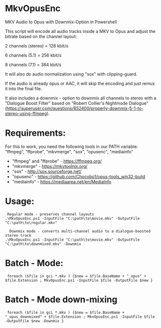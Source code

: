 # MkvOpusEnc
MKV Audio to Opus with Downmix-Option in Powershell

This script will encode all audio tracks inside a MKV to Opus and adjust the bitrate based on the channel layout:

2 channels (stereo) = 128 kbit/s

6 channels (5.1) = 256 kbit/s

8 channels (7.1) = 384 kbit/s

It will also do audio normalization using "sox" with clipping-guard.

If the audio is already opus or AAC, it will skip the encoding and just remux it into the final file.

It also includes a downmix - option to downmix all channels to stereo with a "Dialogue Boost Filter" based on "Robert Collier's Nightmode Dialogue" (https://superuser.com/questions/852400/properly-downmix-5-1-to-stereo-using-ffmpeg).

# Requirements:

For this to work, you need the following tools in our PATH variable:
"ffmpeg", "ffprobe", "mkvmerge", "sox", "opusenc", "mediainfo"
- "ffmpeg" and "ffprobe" - https://ffmpeg.org/
- "mkvmerge" - https://mkvtoolnix.org/
- "sox" - http://sox.sourceforge.net/
- "opusenc" - https://github.com/Chocobo1/opus-tools_win32-build
- "mediainfo" - https://mediaarea.net/en/MediaInfo

# Usage:

     Regular mode - preserves channel layouts
    .\MkvOpusEnc.ps1 -InputFile "C:\path\to\movie.mkv" -OutputFile "C:\path\to\regular.mkv"

      Downmix mode - converts multi-channel audio to a dialogue-boosted stereo track
    .\MkvOpusEnc.ps1 -InputFile "C:\path\to\movie.mkv" -OutputFile "C:\path\to\downmixed.mkv" -Downmix

# Batch - Mode:

     foreach ($file in gci *.mkv ) {$new = $file.BaseName + "_opus" + $file.Extension ; MkvOpusEnc.ps1 -InputFile $file -OutputFile $new }

     
# Batch - Mode down-mixing

     foreach ($file in gci *.mkv ) {$new = $file.BaseName + "_opus_downmixed" + $file.Extension ; MkvOpusEnc.ps1 -InputFile $file -OutputFile $new -Downmix }

